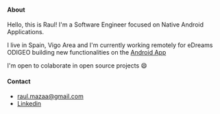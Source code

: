 #### About

Hello, this is Raul! I'm a Software Engineer focused on Native Android Applications.

I live in Spain, Vigo Area and I'm currently working remotely for eDreams ODIGEO building new functionalities on the [Android App](https://play.google.com/store/apps/details?id=com.edreams.travel&hl=es&gl=US)

I'm open to colaborate in open source projects 😄


#### Contact


- raul.mazaa@gmail.com
- [Linkedin](https://www.linkedin.com/in/raul-maza/)
